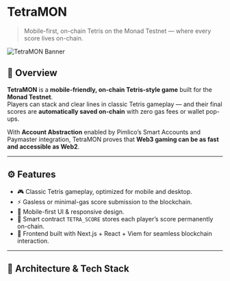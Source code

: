 # TetraMON  
> Mobile-first, on-chain Tetris on the Monad Testnet — where every score lives on-chain.

![TetraMON Banner](https://placehold.co/1200x400?text=TetraMON+Banner)  

## 🚀 Overview  
**TetraMON** is a **mobile-friendly, on-chain Tetris-style game** built for the **Monad Testnet**.  
Players can stack and clear lines in classic Tetris gameplay — and their final scores are **automatically saved on-chain** with zero gas fees or wallet pop-ups.

With **Account Abstraction** enabled by Pimlico’s Smart Accounts and Paymaster integration, TetraMON proves that **Web3 gaming can be as fast and accessible as Web2**.

---

## ⚙️ Features  
- 🎮 Classic Tetris gameplay, optimized for mobile and desktop.  
- ⚡ Gasless or minimal-gas score submission to the blockchain.  
- 📱 Mobile-first UI & responsive design.  
- 🔐 Smart contract `TETRA_SCORE` stores each player’s score permanently on-chain.  
- 🧱 Frontend built with Next.js + React + Viem for seamless blockchain interaction.

---

## 🧠 Architecture & Tech Stack
